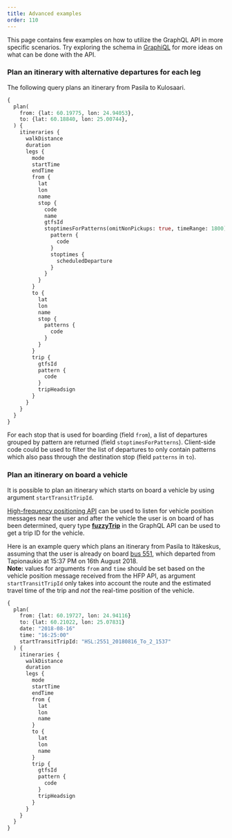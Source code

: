 ```yaml
---
title: Advanced examples
order: 110
---
```


This page contains few examples on how to utilize the GraphQL API in more specific scenarios. Try exploring the schema in [GraphiQL](../1-graphiql/) for more ideas on what can be done with the API.

### Plan an itinerary with alternative departures for each leg

The following query plans an itinerary from Pasila to Kulosaari.

```graphql
{
  plan(
    from: {lat: 60.19775, lon: 24.94053},
    to: {lat: 60.18840, lon: 25.00744},
  ) {
    itineraries {
      walkDistance
      duration
      legs {
        mode
        startTime
        endTime
        from {
          lat
          lon
          name
          stop {
            code
            name
            gtfsId
            stoptimesForPatterns(omitNonPickups: true, timeRange: 1800) {
              pattern {
                code
              }
              stoptimes {
                scheduledDeparture
              }
            }
          }
        }
        to {
          lat
          lon
          name
          stop {
            patterns {
              code
            }
          }
        }
        trip {
          gtfsId
          pattern {
            code
          }
          tripHeadsign
        }
      }
    }
  }
}
```

For each stop that is used for boarding (field `from`), a list of departures grouped by pattern are returned (field `stoptimesForPatterns`). Client-side code could be used to filter the list of departures to only contain patterns which also pass through the destination stop (field `patterns` in `to`).

### Plan an itinerary on board a vehicle

It is possible to plan an itinerary which starts on board a vehicle by using argument `startTransitTripId`.

[High-frequency positioning API](../../4-realtime-api/vehicle-positions/high-frequency-positioning/) can be used to listen for vehicle position messages near the user and after the vehicle the user is on board of has been determined, query type **[fuzzyTrip](../routes/#fuzzytrip)** in the GraphQL API can be used to get a trip ID for the vehicle.

Here is an example query which plans an itinerary from Pasila to Itäkeskus, assuming that the user is already on board [bus 551](https://reittiopas.hsl.fi/linjat/HSL:2551/pysakit/HSL:2551:1:02), which departed from Tapionaukio at 15:37 PM on 16th August 2018.
<br/>**Note:** values for arguments `from` and `time` should be set based on the vehicle position message received from the HFP API, as argument `startTransitTripId` only takes into account the route and the estimated travel time of the trip and *not* the real-time position of the vehicle.

```graphql
{
  plan(
    from: {lat: 60.19727, lon: 24.94116}
    to: {lat: 60.21022, lon: 25.07831}
    date: "2018-08-16"
    time: "16:25:00"
    startTransitTripId: "HSL:2551_20180816_To_2_1537"
  ) {
    itineraries {
      walkDistance
      duration
      legs {
        mode
        startTime
        endTime
        from {
          lat
          lon
          name
        }
        to {
          lat
          lon
          name
        }
        trip {
          gtfsId
          pattern {
            code
          }
          tripHeadsign
        }
      }
    }
  }
}
```
